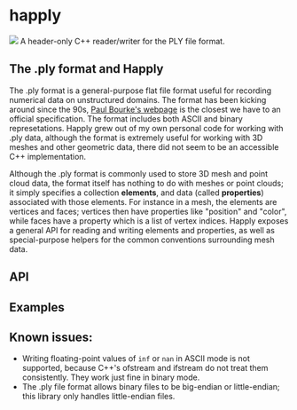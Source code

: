 # happly
![](https://travis-ci.com/nmwsharp/happly.svg?branch=master) A header-only C++ reader/writer for the PLY file format.

## The .ply format and Happly

The .ply format is a general-purpose flat file format useful for recording numerical data on unstructured domains. The format has been kicking around since the 90s, [Paul Bourke's webpage](http://paulbourke.net/dataformats/ply/) is the closest we have to an official specification.
The format includes both ASCII and binary represetations. Happly grew out of my own personal code for working with .ply data, although the format is extremely useful for working with 3D meshes and other geometric data, there did not seem to be an accessible C++ implementation.

Although the .ply format is commonly used to store 3D mesh and point cloud data, the format itself has nothing to do with meshes or point clouds; it simply specifies a collection **elements**, and data (called **properties**) associated with those elements.  For instance in a mesh, the elements are vertices and faces; vertices then have properties like "position" and "color", while faces have a property which is a list of vertex indices. Happly exposes a general API for reading and writing elements and properties, as well as special-purpose helpers for the common conventions surrounding mesh data.

## API

## Examples

## Known issues:
- Writing floating-point values of `inf` or `nan` in ASCII mode is not supported, because C++'s ofstream and ifstream do not treat them consistently. They work just fine in binary mode.
- The .ply file format allows binary files to be big-endian or little-endian; this library only handles little-endian files.
